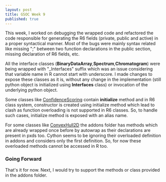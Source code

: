 ```yaml
---
layout: post
title: GSOC Week 9
published: true
---
```


This week, I worked on debugging the wrapped code and refactored the code responsible for generating the R6 fields (private, public and active) in a proper syntactical manner. Most of the bugs were mainly syntax related like missing ";" between two function declarations in the public section, missing declaration of R6 fields, etc.

All the interface classes (**BinaryDataArray**,**Spectrum**,**Chromatogram**) were being wrapped with "_Interfaces" suffix which was an issue considering that variable name in R cannot start with underscore. I made changes to expose these classes as it is, without any change in the implementation (still python object is initialized using **Interfaces** class) or invocation of the underlying python object. 

Some classes like [ConfidenceScoring](https://github.com/OpenMS/OpenMS/blob/develop/src/pyOpenMS/pxds/ConfidenceScoring.pxd) contain **initialize** method and in R6 class system, constructor is created using initialize method which lead to clash as function overloading is not supported in R6 classes. So, to handle such cases, initialize method is exposed with an alias name.

For some classes like [ConvexHull2D](https://github.com/OpenMS/OpenMS/blob/develop/src/pyOpenMS/pxds/ConvexHull2D.pxd) the addons folder has methods which are already wrapped once before by autowrap as their declarations are present in pxds too. Cython seems to be ignoring their overloaded definition in addons and considers only the first definition. So, for now these overloaded methods cannot be accessed in R too.

### Going Forward
That's it for now. Next, I would try to support the methods or class provided in the addons folder.
